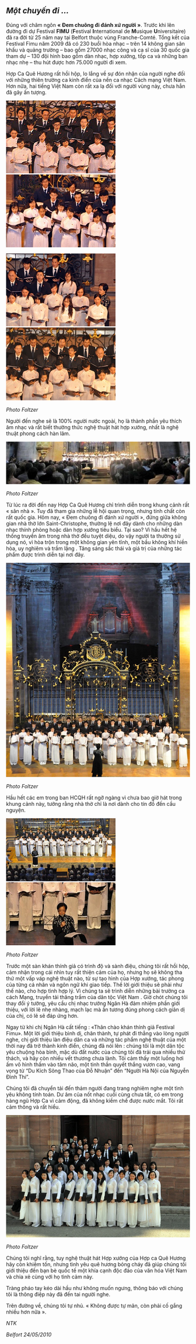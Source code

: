 <!--
title: FIMU (Festival international de musique universitaire) một chuyến đi.
author: Nguyễn Ngân Hà
status: completed
-->

## ***Một chuyến đi ...***

Đúng với châm ngôn **« Đem chuông đi đánh xứ người »**. Trước khi lên đường đi dự Festival **FIMU** (**F**estival **I**nternational de **M**usique **U**niversitaire) đã ra đời từ 25 năm nay tại Belfort thuộc vùng Franche-Comté. Tổng kết của Festival Fimu năm 2009 đã có 230 buổi hòa nhạc  – trên 14 không gian sân khấu và quảng trường  – bao gồm 27000 nhạc công và ca sĩ của 30 quốc gia tham dự  – 130 đội hình bao gồm dàn nhạc, hợp xướng, tốp ca và những ban nhạc nhẹ  –  thu hút được hơn 75.000 người đi xem.

Hợp Ca Quê Hương rất hồi hộp, lo lắng về sự đón nhận của người nghe đối với những thiên trường ca kinh điển của nền ca nhạc Cách mạng Việt Nam. Hơn nữa, hai tiếng Việt Nam còn rất xa lạ đối với người vùng này, chưa hẳn đã gây ấn tượng.

![](01.jpg)  ![](02.jpg)

![](03.jpg)  ![](04.jpg)

*Photo Foltzer*                                             

Người đến nghe sẽ là 100% người nước ngoài, họ là thành phần yêu thích âm nhạc và rất biết thưởng thức nghệ thuật hát hợp xướng, nhất là nghệ thuật phong cách hàn lâm.

![](05.jpg)

*Photo Foltzer* 

Từ lúc ra đời đến nay Hợp Ca Quê Hương chỉ trình diễn trong khung cảnh rất « sân nhà ». Tuy đã tham gia những lễ hội quan trọng, nhưng tính chất còn rất quốc gia. Hôm nay, « Đem chuông đi đánh xứ người », đứng giữa không gian nhà thờ lớn Saint-Christophe, thường lệ nơi đây dành cho những dàn nhạc thính phòng hoặc dàn hợp xướng tiêu biểu. Tại sao? Vì hầu hết hệ thống truyền âm trong nhà thờ đều tuyệt diệu, do vậy người ta thường sử dụng nó, vì hòa trộn trong một không gian yên tĩnh, một bầu không khí hiền hòa, uy nghiêm và trầm lặng . Tăng sáng sắc thái và giá trị của những tác phẩm được trình diễn tại nơi đây.

![](06.jpg)

*Photo Foltzer* 

Hầu hết các em trong ban HCQH rất ngỡ ngàng vì chưa bao giờ hát trong khung cảnh này, tưởng rằng nhà thờ chỉ là nơi dành cho tín đồ đến cầu nguyện.

![](07.jpg)  ![](08.jpg)

*Photo Foltzer*

Trước một sàn khán thính giả có trình độ và sành điệu, chúng tôi rất hồi hộp, cảm nhận trong cái nhìn tuy rất thiện cảm của họ, nhưng họ sẽ không tha thứ một vấp váp nghệ thuật nào, từ sự tạo hình của Hợp xướng, tác phong của từng cá nhân và ngôn ngữ khi giao tiếp. Thế lời giới thiệu sẽ phải như thế nào, cho hợp tình hợp lý. Vì chúng ta sẽ trình diễn những bài trường ca cách Mạng, truyền tải thăng trầm của dân tộc Việt Nam . Giờ chót chúng tôi thay đổi ý tưởng, yêu cầu chị nhạc trưởng Ngân Hà đảm nhiệm phần giới thiệu, với lời lẽ nhẹ nhàng, mạch lạc mà ấn tương đúng phong cách giản dị của chị,  có lẽ sẽ đáp ứng hơn.

Ngay từ khi chị Ngân Hà cất tiếng : «Thân chào khán thính giả Festival Fimu». Một lời giới thiệu bình dị, chân thành, tự phát đi thẳng vào lòng người nghe, chị giới thiệu làn điệu dân ca và những tác phẩm nghệ thuật của một thời nay đã trở thành kinh điển, chúng đã nói lên : chúng tôi là một dân tộc yêu chuộng hòa bình, mặc dù đất nước của chúng tôi đã trải qua nhiều thử thách, và hãy còn nhiều vết thương chưa lành. Tôi cảm thấy một luồng hơi ấm vô hình thấm vào tâm não, một tinh thần quyết thắng vươn cao, vang vọng từ  “Du Kích Sông Thao của Đỗ Nhuận” đến “Người Hà Nội của Nguyễn Đình Thi”.

Chúng tôi đã chuyển tải đến thảm người đang trang nghiêm nghe một tình yêu không tính toán. Dư âm của nốt nhạc cuối cùng chưa tắt, có em trong hàng ngũ Hợp Ca vì cảm động, đã không kiềm chế được nước mắt. Tôi rất cảm thông và rất hiểu.

![](09.jpg)

*Photo Foltzer*


Chúng tôi nghĩ rằng, tuy nghệ thuật hát Hợp xướng của Hợp ca Quê Hương hãy còn khiêm tốn, nhưng tình yêu quê hương bỏng cháy đã giúp chúng tôi giới thiệu đến bạn bè quốc tế một khía cạnh độc đáo của văn hóa Việt Nam và chia xẻ cùng với họ tình cảm này.       

Tràng pháo tay kéo dài hầu như không muốn ngưng, thông báo với chúng tôi là thông điệp này đã đến tai người nghe.

Trên đường về, chúng tôi tự nhủ. « Không được tự mãn, còn phải cố gắng nhiều hơn nữa ».

*NTK*

*Belfort 24/05/2010*


















